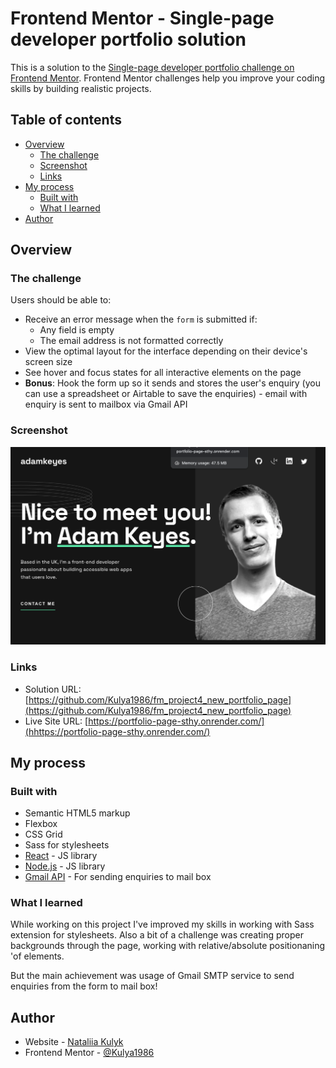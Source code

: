 # Frontend Mentor - Single-page developer portfolio solution

This is a solution to the [Single-page developer portfolio challenge on Frontend Mentor](https://www.frontendmentor.io/challenges/singlepage-developer-portfolio-bBVj2ZPi-x). Frontend Mentor challenges help you improve your coding skills by building realistic projects. 

## Table of contents

- [Overview](#overview)
  - [The challenge](#the-challenge)
  - [Screenshot](#screenshot)
  - [Links](#links)
- [My process](#my-process)
  - [Built with](#built-with)
  - [What I learned](#what-i-learned)
- [Author](#author)

## Overview

### The challenge

Users should be able to:

- Receive an error message when the `form` is submitted if:
  - Any field is empty
  - The email address is not formatted correctly
- View the optimal layout for the interface depending on their device's screen size
- See hover and focus states for all interactive elements on the page
- **Bonus**: Hook the form up so it sends and stores the user's enquiry (you can use a spreadsheet or Airtable to save the enquiries) - email with enquiry is sent to mailbox via Gmail API


### Screenshot

![](./screenshot1.png)


### Links

- Solution URL: [https://github.com/Kulya1986/fm_project4_new_portfolio_page](https://github.com/Kulya1986/fm_project4_new_portfolio_page)
- Live Site URL: [https://portfolio-page-sthy.onrender.com/](hhttps://portfolio-page-sthy.onrender.com/)

## My process

### Built with

- Semantic HTML5 markup
- Flexbox
- CSS Grid
- Sass for stylesheets
- [React](https://reactjs.org/) - JS library
- [Node.js](https://nodejs.org/en/) - JS library
- [Gmail API](https://developers.google.com/gmail/api/guides) - For sending enquiries to mail box


### What I learned

While working on this project I've improved my skills in working with Sass extension for stylesheets. Also a bit of a challenge was creating proper backgrounds through the page, working with relative/absolute positionaning 'of elements.

But the main achievement was usage of Gmail SMTP service to send enquiries from the form to mail box!


## Author

- Website - [Nataliia Kulyk](https://starlit-lollipop-cd1397.netlify.app/)
- Frontend Mentor - [@Kulya1986](https://www.frontendmentor.io/profile/Kulya1986)


